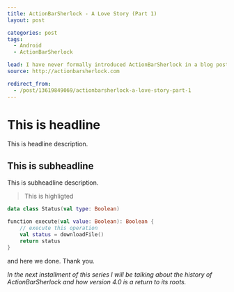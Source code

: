 ```yaml
---
title: ActionBarSherlock - A Love Story (Part 1)
layout: post

categories: post
tags:
  - Android
  - ActionBarSherlock

lead: I have never formally introduced ActionBarSherlock in a blog post.
source: http://actionbarsherlock.com

redirect_from:
  - /post/13619849069/actionbarsherlock-a-love-story-part-1
---
```


# This is headline
This is headline description.

## This is subheadline
This is subheadline description.

> This is highligted

```kotlin
data class Status(val type: Boolean)

function execute(val value: Boolean): Boolean {
    // execute this operation
    val status = downloadFile()
    return status
}
```

and here we done.
Thank you.

*In the next installment of this series I will be talking about the history of ActionBarSherlock and how version 4.0 is a return to its roots.*
